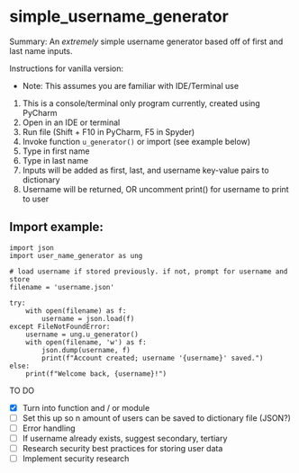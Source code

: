 # simple_username_generator
Summary: An <i>extremely</i> simple username generator based off of first and last name inputs.

Instructions for vanilla version:
- Note: This assumes you are familiar with IDE/Terminal use

1. This is a console/terminal only program currently, created using PyCharm
2. Open in an IDE or terminal
3. Run file (Shift + F10 in PyCharm, F5 in Spyder)
4. Invoke function ```u_generator()``` or import (see example below)
5. Type in first name
6. Type in last name
7. Inputs will be added as first, last, and username key-value pairs to dictionary
8. Username will be returned, OR uncomment print() for username to print to user

## Import example:

```
import json
import user_name_generator as ung
  
# load username if stored previously. if not, prompt for username and store
filename = 'username.json'

try:
	with open(filename) as f:
		username = json.load(f)
except FileNotFoundError:
	username = ung.u_generator()
	with open(filename, 'w') as f:
		json.dump(username, f)
		print(f"Account created; username '{username}' saved.")
else:
	print(f"Welcome back, {username}!")
```

TO DO
- [X] Turn into function and / or module
- [ ] Set this up so n amount of users can be saved to dictionary file (JSON?)
- [ ] Error handling
- [ ] If username already exists, suggest secondary, tertiary
- [ ] Research security best practices for storing user data
- [ ] Implement security research
